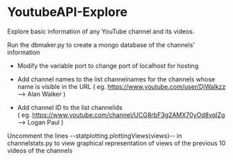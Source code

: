 # YoutubeAPI-Explore
Explore basic information of any YouTube channel and its videos.

Run the dbmaker.py to create a mongo database of the channels' information
  - Modify the variable port to change port of localhost for hosting

  - Add channel names to the list channelnames for the channels whose name is visible in the URL 
  ( eg. https://www.youtube.com/user/DjWalkzz --> Alan Walker )
  
  - Add channel ID to the list channelids  
  ( eg. https://www.youtube.com/channel/UCG8rbF3g2AMX70yOd8vqIZg --> Logan Paul )

Uncomment the lines --statplotting.plottingViews(views)-- in channelstats.py to view graphical representation of views of the previous 10 videos of the channels
